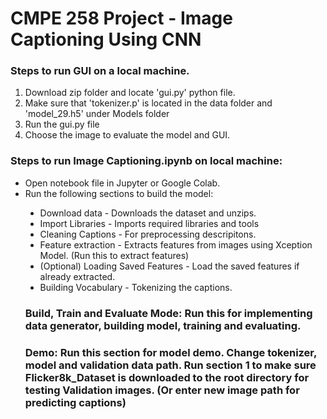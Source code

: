 # CMPE 258 Project - Image Captioning Using CNN

### Steps to run GUI on a local machine. <br>
1. Download zip folder and locate 'gui.py' python  file. <br>
2. Make sure that 'tokenizer.p' is located in the data folder and 'model_29.h5' under Models folder <br>
3. Run the gui.py file <br>
4. Choose the image to evaluate the model and GUI.

### Steps to run Image Captioning.ipynb on local machine: <br>
<ul style="list-style-type:disc;">
    <li>Open notebook file in Jupyter or Google Colab.</li>
    <li>Run the following sections to build the model:</li> 
        <ul style="list-style-type:disc;">
            <li>Download data - Downloads the dataset and unzips.</li>
            <li>Import Libraries - Imports required libraries and tools</li>
            <li>Cleaning Captions - For preprocessing descripitons.</li>
            <li>Feature extraction - Extracts features from images using Xception Model. (Run this to extract features)</li>
            <li>(Optional) Loading Saved Features - Load the saved features if already extracted. </li>
            <li>Building Vocabulary - Tokenizing  the captions.</li>
        </ul>  

### Build, Train and Evaluate Mode: Run this for implementing data generator, building model, training and evaluating. 
### Demo: Run this section for model demo. Change tokenizer, model and validation data path. Run section 1 to make sure Flicker8k_Dataset is downloaded to the root directory for testing Validation images. (Or enter new image path for predicting captions)
